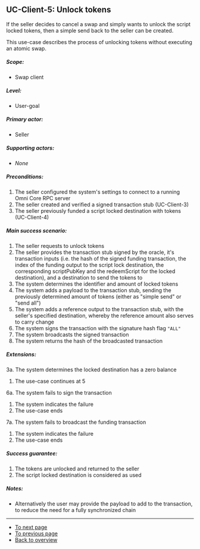 UC-Client-5: Unlock tokens
--------------------------

  If the seller decides to cancel a swap and simply wants to unlock the
  script locked tokens, then a simple send back to the seller can be
  created.

  This use-case describes the process of unlocking tokens without
  executing an atomic swap.

##### Scope:

- Swap client

##### Level:

- User-goal

##### Primary actor:

- Seller

##### Supporting actors:

- *None*

##### Preconditions:

  1. The seller configured the system's settings to connect to a running Omni Core RPC server
  2. The seller created and verified a signed transaction stub (UC-Client-3)
  3. The seller previously funded a script locked destination with tokens (UC-Client-4)

##### Main success scenario:

  1. The seller requests to unlock tokens
  2. The seller provides the transaction stub signed by the oracle, it's transaction inputs (i.e. the hash of the signed funding transaction, the index of the funding output to the script lock destination, the corresponding scriptPubKey and the redeemScript for the locked destination), and a destination to send the tokens to
  3. The system determines the identifier and amount of locked tokens
  4. The system adds a payload to the transaction stub, sending the previously determined amount of tokens (either as "simple send" or "send all")
  5. The system adds a reference output to the transaction stub, with the seller's specified destination, whereby the reference amount also serves to carry change
  6. The system signs the transaction with the signature hash flag `"ALL"`
  7. The system broadcasts the signed transaction
  8. The system returns the hash of the broadcasted transaction

##### Extensions:

3a. The system determines the locked destination has a zero balance

  1. The use-case continues at 5

6a. The system fails to sign the transaction

  1. The system indicates the failure
  2. The use-case ends

7a. The system fails to broadcast the funding transaction

  1. The system indicates the failure
  2. The use-case ends

##### Success guarantee:

  1. The tokens are unlocked and returned to the seller
  2. The script locked destination is considered as used

##### Notes:

- Alternatively the user may provide the payload to add to the transaction, to reduce the need for a fully synchronized chain

---

- [To next page](uc-client-6_create_swap_offer.md)
- [To previous page](uc-client-4_send_funding_transaction.md)
- [Back to overview](../README.md)
